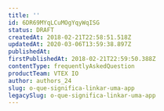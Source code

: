 ```yaml
---
title: ''
id: 6DR69MYqLCuMOgYqyWqISG
status: DRAFT
createdAt: 2018-02-21T22:58:51.518Z
updatedAt: 2020-03-06T13:59:38.897Z
publishedAt: 
firstPublishedAt: 2018-02-21T22:59:50.388Z
contentType: frequentlyAskedQuestion
productTeam: VTEX IO
author: authors_24
slug: o-que-significa-linkar-uma-app
legacySlug: o-que-significa-linkar-uma-app
---
```



